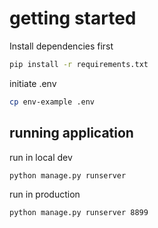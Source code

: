 # getting started


Install dependencies first

```bash
pip install -r requirements.txt
```
initiate .env
```bash
cp env-example .env
```

## running application
run in local dev
```bash
python manage.py runserver
```
run in production

```bash
python manage.py runserver 8899
```

